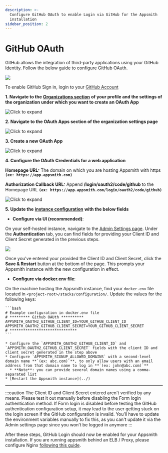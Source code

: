 ```yaml
---
description: >-
  Configure GitHub OAuth to enable Login via GitHub for the Appsmith
  installation
sidebar_position: 2
---
```


# GitHub OAuth

GitHub allows the integration of third-party applications using your GitHub Identity. Follow the below guide to configure GitHub OAuth.

![](</img/github_login.png>)

To enable GitHub Sign in, login to your [GitHub Account](https://github.com)

**1. Navigate to the** [**Organizations section**](https://github.com/settings/organizations) **of your profile and the settings of the organization under which you want to create an OAuth App**

![Click to expand](</img/Github_Orgs.png>)

**2. Navigate to the OAuth Apps section of the organization settings page**

![Click to expand](</img/Github_OAuth_Apps.png>)

**3. Create a new OAuth App**

![Click to expand](</img/Github_Reg_App.png>)

**4. Configure the OAuth Credentials for a web application**

**Homepage URL:** The domain on which you are hosting Appsmith with https **`(ex: https://app.appsmith.com)`**

**Authorization Callback URL:** Append **/login/oauth2/code/github** to the Homepage URL **`(ex: https://app.appsmith.com/login/oauth2/code/github)`**

![Click to expand](</img/Github_App_Config.png>)

**5. Update the** [**instance configuration**](../) **with the below fields**

  * **Configure via UI (recommended)**:

  On your self-hosted instance, navigate to the [Admin Settings page](/getting-started/setup/instance-configuration/admin-settings#using-the-admin-settings-ui). Under the **Authentication** tab, you can find fields for providing your Client ID and Client Secret generated in the previous steps.

  ![](/img/as_github_auth_config.png)

  Once you've entered your provided the Client ID and Client Secret, click the **Save & Restart** button at the bottom of the page. This prompts your Appsmith instance with the new configuration in effect.

  * **Configure via docker.env file**:

  On the machine hosting the Appsmith instance, find your `docker.env` file located in `<project-root>/stacks/configuration/`. Update the values for the following keys:

    ```bash
    # Example configuration in docker.env file
    # ********* Github OAUth **********
    APPSMITH_OAUTH2_GITHUB_CLIENT_ID=YOUR_GITHUB_CLIENT_ID
    APPSMITH_OAUTH2_GITHUB_CLIENT_SECRET=YOUR_GITHUB_CLIENT_SECRET
    # ******************************
    ```
    
    * Configure the `APPSMITH_OAUTH2_GITHUB_CLIENT_ID` and `APPSMITH_OAUTH2_GITHUB_CLIENT_SECRET` fields with the client ID and client secret generated in the step above
    * Configure `APPSMITH_SIGNUP_ALLOWED_DOMAINS` with a second-level domain name **`(ex: abc.com)`**, to only allow users with an email address from that domain name to log in **`(ex: john@abc.com)`**
      * **Note**: you can provide several domain names using a comma-separated list
    * [Restart the Appsmith instance](../)

---

:::caution
The Client ID and Client Secret entered aren't verified by any means. Please test it out manually before disabling the Form login authentication method. If Form login is disabled before testing the GitHub authentication configuration setup, it may lead to the user getting stuck on the login screen if the GitHub configuration is invalid. You’ll have to update the environment variables manually to fix this, as you can't update it via the Admin settings page since you won’t be logged in anymore
:::

After these steps, GitHub Login should now be enabled for your Appsmith installation. If you are running appsmith behind an ELB / Proxy, please configure Nginx [following this guide](/help-and-support/troubleshooting-guide/deployment-errors#oauth-sign-up-not-working).